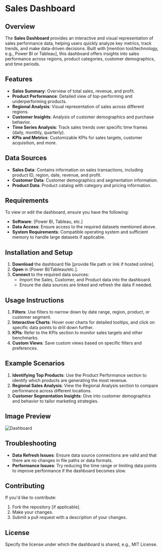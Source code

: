 # Sales Dashboard

## Overview

The **Sales Dashboard** provides an interactive and visual representation of sales performance data, helping users quickly analyze key metrics, track trends, and make data-driven decisions. Built with [mention tool/technology, e.g., Power BI or Tableau], this dashboard offers insights into sales performance across regions, product categories, customer demographics, and time periods.

## Features

- **Sales Summary**: Overview of total sales, revenue, and profit.
- **Product Performance**: Detailed view of top-performing and underperforming products.
- **Regional Analysis**: Visual representation of sales across different regions.
- **Customer Insights**: Analysis of customer demographics and purchase behavior.
- **Time Series Analysis**: Track sales trends over specific time frames (daily, monthly, quarterly).
- **KPIs and Metrics**: Customizable KPIs for sales targets, customer acquisition, and more.

## Data Sources

- **Sales Data**: Contains information on sales transactions, including product ID, region, date, revenue, and profit.
- **Customer Data**: Customer demographics and segmentation information.
- **Product Data**: Product catalog with category and pricing information.

## Requirements

To view or edit the dashboard, ensure you have the following:

- **Software**: [Power BI, Tableau, etc.]
- **Data Access**: Ensure access to the required datasets mentioned above.
- **System Requirements**: Compatible operating system and sufficient memory to handle large datasets if applicable.

## Installation and Setup

1. **Download** the dashboard file [provide file path or link if hosted online].
2. **Open** in [Power BI/Tableau/etc.].
3. **Connect** to the required data sources:
   - Import the Sales, Customer, and Product data into the dashboard.
   - Ensure the data sources are linked and refresh the data if needed.

## Usage Instructions

1. **Filters**: Use filters to narrow down by date range, region, product, or customer segment.
2. **Interactive Charts**: Hover over charts for detailed tooltips, and click on specific data points to drill down further.
3. **KPIs**: Refer to the KPIs section to monitor sales targets and other benchmarks.
4. **Custom Views**: Save custom views based on specific filters and preferences.

## Example Scenarios

1. **Identifying Top Products**: Use the Product Performance section to identify which products are generating the most revenue.
2. **Regional Sales Analysis**: View the Regional Analysis section to compare performance across different locations.
3. **Customer Segmentation Insights**: Dive into customer demographics and behavior to tailor marketing strategies.

## Image Preview


![Dashboard](https://github.com/user-attachments/assets/b6c1cc91-5401-437f-84cd-06a400082d4a)

## Troubleshooting

- **Data Refresh Issues**: Ensure data source connections are valid and that there are no changes in file paths or data formats.
- **Performance Issues**: Try reducing the time range or limiting data points to improve performance if the dashboard becomes slow.

## Contributing

If you'd like to contribute:

1. Fork the repository [if applicable].
2. Make your changes.
3. Submit a pull request with a description of your changes.

## License

Specify the license under which the dashboard is shared, e.g., MIT License.



